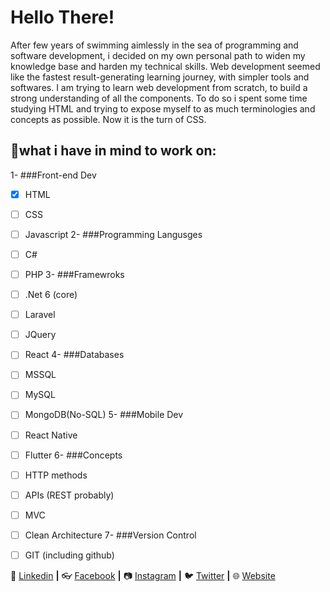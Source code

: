 # Hello There! 
After few years of swimming aimlessly in the sea of programming and software development, i decided on my own personal path to widen my knowledge base and harden my technical skills.
Web development seemed like the fastest result-generating learning journey, with simpler tools and softwares.
I am trying to learn web development from scratch, to build a strong understanding of all the components.
To do so i spent some time studying HTML and trying to expose myself to as much terminologies and concepts as possible. Now it is the turn of CSS.
## 🧠what i have in mind to work on:
1- ###Front-end Dev
  - [x] HTML
  - [ ] CSS
  - [ ] Javascript
2- ###Programming Langusges
  - [ ] C#
  - [ ] PHP
3- ###Framewroks
  - [ ] .Net 6 (core)
  - [ ] Laravel
  - [ ] JQuery
  - [ ] React
4- ###Databases
  - [ ] MSSQL
  - [ ] MySQL
  - [ ] MongoDB(No-SQL)
5- ###Mobile Dev
  - [ ] React Native
  - [ ] Flutter
6- ###Concepts
  - [ ] HTTP methods
  - [ ] APIs (REST probably)
  - [ ] MVC
  - [ ] Clean Architecture
7- ###Version Control
  - [ ] GIT (including github)


👔 [Linkedin][linkedin] **|** 
:eyeglasses: [Facebook][facebook] **|** 
📷 [Instagram][instagram] **|** 
🐦 [Twitter][twitter] **|** 
🌐 [Website][website]


[twitter]: https://twitter.com/victoriensuk
[instagram]: https://www.instagram.com/victoriensukarieh/
[linkedin]: https://www.linkedin.com/in/victorien-sukarieh/
[facebook]: https://www.facebook.com/vsukarieh/
[website]: https://victoriensukarieh.info/
